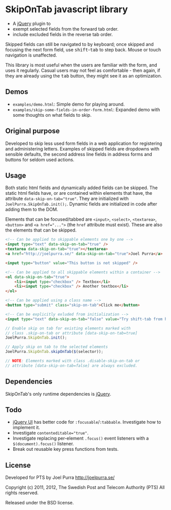 # SkipOnTab javascript library

* A [jQuery](http://jquery.com/) plugin to
 * exempt selected fields from the forward tab order.
 * include excluded fields in the reverse tab order.

Skipped fields can still be navigated to by keyboard; once skipped and focusing the next form field, use <kbd>shift</kbd>-<kbd>tab</kbd> to step back. Mouse or touch navigation is unaffected.

This library is most useful when the users are familiar with the form, and uses it regularly. Casual users may not feel as comfortable - then again, if they are already using the <kbd>tab</kbd> button, they might see it as an optimization.

## Demos
* `examples/demo.html`: Simple demo for playing around.
* `examples/skip-some-fields-in-order-form.html`: Expanded demo with some thoughts on what fields to skip.

## Original purpose
Developed to skip less used form fields in a web application for registering and administering letters. Examples of skipped fields are dropdowns with sensible defaults, the second address line fields in address forms and buttons for seldom used actions.

## Usage
Both static html fields and dynamically added fields can be skipped. The static html fields have, or are contained within elements that have, the attribute `data-skip-on-tab="true"`. They are initialized with `JoelPurra.SkipOnTab.init();`. Dynamic fields are initialized in code after adding them to the DOM.

Elements that can be focused/tabbed are `<input>`, `<select>`, `<textarea>`, `<button>` and `<a href="...">` (the `href` attribute must exist). These are also the elements that can be skipped.

```html
<!-- Can be applied to skippable elements one by one -->
<input type="text" data-skip-on-tab="true" />
<textarea data-skip-on-tab="true"></textarea>
<a href="http://joelpurra.se/" data-skip-on-tab="true">Joel Purra</a>

<input type="button" value="This button is not skipped" />

<!-- Can be applied to all skippable elements within a container -->
<ol data-skip-on-tab="true">
	<li><input type="checkbox" /> Textbox</li>
	<li><input type="checkbox" /> Another textbox</li>
</ol>

<!-- Can be applied using a class name -->
<button type="submit" class="skip-on-tab">Click me</button>

<!-- Can be explicitly exluded from initialization -->
<input type="text" data-skip-on-tab="false" value="Try shift-tab from here" />
```

```javascript
// Enable skip on tab for existing elements marked with
// class .skip-on-tab or attribute [data-skip-on-tab=true]
JoelPurra.SkipOnTab.init();

// Apply skip on tab to the selected elements
JoelPurra.SkipOnTab.skipOnTab($(selector));

// NOTE: Elements marked with class .disable-skip-on-tab or
// attribute [data-skip-on-tab=false] are always excluded.
```

## Dependencies
SkipOnTab's only runtime dependencies is [jQuery](http://jquery.com/).

## Todo

* [jQuery UI](http://jqueryui.com/) has better code for `:focusable`/`:tabbable`. Investigate how to implement it.
* Investigate `contenteditable="true"`.
* Investigate replacing per-element `.focus()` event listeners with a `$(document).focus()` listener.
* Break out reusable key press functions from tests.

## License
Developed for PTS by Joel Purra <http://joelpurra.se/>

Copyright (c) 2011, 2012, The Swedish Post and Telecom Authority (PTS)
All rights reserved.

Released under the BSD license.
